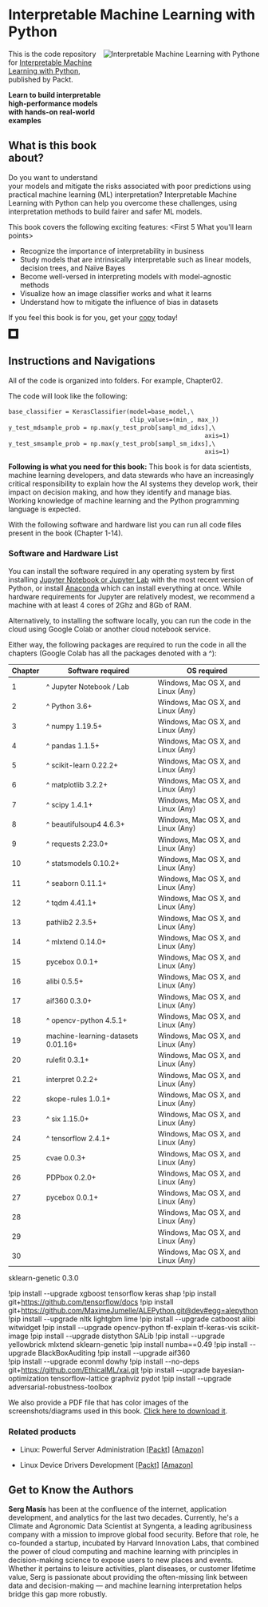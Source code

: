 # Interpretable Machine Learning with Python

<a href="https://www.packtpub.com/product/interpretable-machine-learning-with-python/9781800203907"><img src="https://static.packt-cdn.com/products/9781800203907/cover/smaller" alt="Interpretable Machine Learning with Pythone" height="256px" align="right"></a>

This is the code repository for [Interpretable Machine Learning with Python](https://www.packtpub.com/product/interpretable-machine-learning-with-python/9781800203907), published by Packt.

**Learn to build interpretable high-performance models with hands-on real-world examples**

## What is this book about?
Do you want to understand your models and mitigate the risks associated with poor predictions using practical machine learning (ML) interpretation? Interpretable Machine Learning with Python can help you overcome these challenges, using interpretation methods to build fairer and safer ML models.

This book covers the following exciting features: <First 5 What you'll learn points>
* Recognize the importance of interpretability in business
* Study models that are intrinsically interpretable such as linear models, decision trees, and Naïve Bayes
* Become well-versed in interpreting models with model-agnostic methods
* Visualize how an image classifier works and what it learns
* Understand how to mitigate the influence of bias in datasets

If you feel this book is for you, get your [copy](https://www.amazon.com/dp/180020390X) today!

<a href="https://www.packtpub.com/?utm_source=github&utm_medium=banner&utm_campaign=GitHubBanner"><img src="https://raw.githubusercontent.com/PacktPublishing/GitHub/master/GitHub.png" 
alt="https://www.packtpub.com/" border="5" /></a>


## Instructions and Navigations
All of the code is organized into folders. For example, Chapter02.

The code will look like the following:
```
base_classifier = KerasClassifier(model=base_model,\
                                  clip_values=(min_, max_))
y_test_mdsample_prob = np.max(y_test_prob[sampl_md_idxs],\
                                                       axis=1)
y_test_smsample_prob = np.max(y_test_prob[sampl_sm_idxs],\
                                                       axis=1)
```

**Following is what you need for this book:**
This book is for data scientists, machine learning developers, and data stewards who have an increasingly critical responsibility to explain how the AI systems they develop work, their impact on decision making, and how they identify and manage bias. Working knowledge of machine learning and the Python programming language is expected.

With the following software and hardware list you can run all code files present in the book (Chapter 1-14).

### Software and Hardware List

You can install the software required in any operating system by first installing [Jupyter Notebook or Jupyter Lab](https://jupyter.readthedocs.io/en/latest/install.html) with the most recent version of Python, or install [Anaconda](https://docs.anaconda.com/anaconda/) which can install everything at once. While hardware requirements for Jupyter are relatively modest, we recommend a machine with at least 4 cores of 2Ghz and 8Gb of RAM.

Alternatively, to installing the software locally, you can run the code in the cloud using Google Colab or another cloud notebook service.  

Either way, the following packages are required to run the code in all the chapters (Google Colab has all the packages denoted with a ^):

| Chapter  | Software required                   | OS required                        |
| -------- | ------------------------------------| -----------------------------------|
| 1        | ^ Jupyter Notebook / Lab                     | Windows, Mac OS X, and Linux (Any) |
| 2        | ^ Python 3.6+            | Windows, Mac OS X, and Linux (Any) |
| 3        | ^ numpy 1.19.5+           | Windows, Mac OS X, and Linux (Any) |
| 4        | ^ pandas 1.1.5+            | Windows, Mac OS X, and Linux (Any) |
| 5        | ^ scikit-learn 0.22.2+            | Windows, Mac OS X, and Linux (Any) |
| 6        | ^ matplotlib 3.2.2+            | Windows, Mac OS X, and Linux (Any) |
| 7        | ^ scipy 1.4.1+            | Windows, Mac OS X, and Linux (Any) |
| 8        | ^ beautifulsoup4 4.6.3+            | Windows, Mac OS X, and Linux (Any) |
| 9        | ^ requests 2.23.0+            | Windows, Mac OS X, and Linux (Any) |
| 10        | ^ statsmodels 0.10.2+            | Windows, Mac OS X, and Linux (Any) |
| 11        | ^ seaborn 0.11.1+           | Windows, Mac OS X, and Linux (Any) |
| 12        | ^ tqdm 4.41.1+           | Windows, Mac OS X, and Linux (Any) |
| 13        | pathlib2 2.3.5+            | Windows, Mac OS X, and Linux (Any) |
| 14        | ^ mlxtend 0.14.0+            | Windows, Mac OS X, and Linux (Any) |
| 15        | pycebox 0.0.1+            | Windows, Mac OS X, and Linux (Any) |
| 16        | alibi 0.5.5+            | Windows, Mac OS X, and Linux (Any) |
| 17        | aif360 0.3.0+            | Windows, Mac OS X, and Linux (Any) |
| 18        | ^ opencv-python 4.5.1+            | Windows, Mac OS X, and Linux (Any) |
| 19        | machine-learning-datasets 0.01.16+           | Windows, Mac OS X, and Linux (Any) |
| 20        | rulefit 0.3.1+           | Windows, Mac OS X, and Linux (Any) |
| 21        | interpret 0.2.2+           | Windows, Mac OS X, and Linux (Any) |
| 22        | skope-rules 1.0.1+           | Windows, Mac OS X, and Linux (Any) |
| 23        | ^ six 1.15.0+            | Windows, Mac OS X, and Linux (Any) |
| 24        | ^ tensorflow 2.4.1+            | Windows, Mac OS X, and Linux (Any) |
| 25        | cvae 0.0.3+            | Windows, Mac OS X, and Linux (Any) |
| 26        | PDPbox 0.2.0+            | Windows, Mac OS X, and Linux (Any) |
| 27        | pycebox 0.0.1+           | Windows, Mac OS X, and Linux (Any) |
| 28        |             | Windows, Mac OS X, and Linux (Any) |
| 29        |             | Windows, Mac OS X, and Linux (Any) |
| 30        |             | Windows, Mac OS X, and Linux (Any) |

sklearn-genetic                    0.3.0
                   

!pip install --upgrade xgboost tensorflow keras shap 
!pip install git+https://github.com/tensorflow/docs
!pip install git+https://github.com/MaximeJumelle/ALEPython.git@dev#egg=alepython
!pip install --upgrade nltk lightgbm lime
!pip install --upgrade catboost alibi witwidget
!pip install --upgrade opencv-python tf-explain tf-keras-vis scikit-image
!pip install --upgrade distython SALib
!pip install --upgrade yellowbrick mlxtend sklearn-genetic
!pip install numba==0.49 
!pip install --upgrade BlackBoxAuditing
!pip install --upgrade aif360  
!pip install --upgrade econml dowhy
!pip install --no-deps git+https://github.com/EthicalML/xai.git
!pip install --upgrade bayesian-optimization tensorflow-lattice graphviz pydot
!pip install --upgrade adversarial-robustness-toolbox

We also provide a PDF file that has color images of the screenshots/diagrams used in this book. [Click here to download it](https://static.packt-cdn.com/downloads/9781800203907_ColorImages.pdf).

### Related products <Other books you may enjoy>
* Linux: Powerful Server Administration [[Packt]](https://www.packtpub.com/networking-and-servers/linux-powerful-server-administration?utm_source=github&utm_medium=repository&utm_campaign=9781788293778) [[Amazon]](https://www.amazon.com/dp/1788293770)

* Linux Device Drivers Development [[Packt]](https://www.packtpub.com/networking-and-servers/linux-device-drivers-development?utm_source=github&utm_medium=repository&utm_campaign=9781785280009) [[Amazon]](https://www.amazon.com/dp/1788293770)

## Get to Know the Authors
**Serg Masís**
has been at the confluence of the internet, application development, and analytics for the last two decades. Currently, he's a Climate and Agronomic Data Scientist at Syngenta, a leading agribusiness company with a mission to improve global food security. Before that role, he co-founded a startup, incubated by Harvard Innovation Labs, that combined the power of cloud computing and machine learning with principles in decision-making science to expose users to new places and events. Whether it pertains to leisure activities, plant diseases, or customer lifetime value, Serg is passionate about providing the often-missing link between data and decision-making — and machine learning interpretation helps bridge this gap more robustly.
